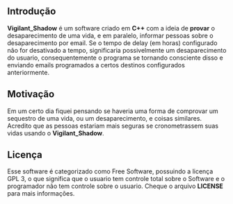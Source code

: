 ## Introdução

**Vigilant_Shadow** é um software criado em **C++** com a ideia de **provar** o desaparecimento de uma vida, e em paralelo, informar pessoas sobre o desaparecimento por email. Se o tempo de delay (em horas) configurado não for desativado a tempo, significaria possivelmente um desaparecimento do usuario, consequentemente o programa se tornando consciente disso e enviando emails programados a certos destinos configurados anteriormente.  

## Motivação

Em um certo dia fiquei pensando se haveria uma forma de comprovar um sequestro de uma vida, ou um desaparecimento, e coisas similares. Acredito que as pessoas estariam mais seguras se cronometrassem suas vidas usando o **Vigilant_Shadow**.

## Licença

Esse software é categorizado como Free Software, possuindo a licença GPL 3, o que significa que o usuario tem controle total sobre o Software e o programador não tem controle sobre o usuario. Cheque o arquivo **LICENSE** para mais informações.
